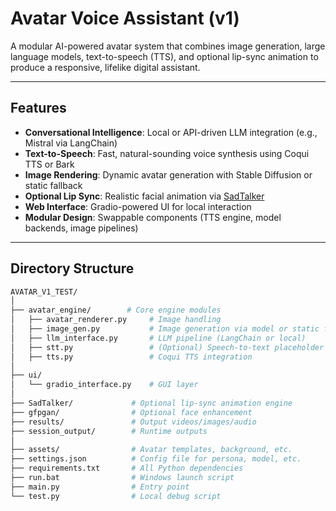 # Avatar Voice Assistant (v1)

A modular AI-powered avatar system that combines image generation, large language models, text-to-speech (TTS), and optional lip-sync animation to produce a responsive, lifelike digital assistant.

---

## Features

- **Conversational Intelligence**: Local or API-driven LLM integration (e.g., Mistral via LangChain)
- **Text-to-Speech**: Fast, natural-sounding voice synthesis using Coqui TTS or Bark
- **Image Rendering**: Dynamic avatar generation with Stable Diffusion or static fallback
- **Optional Lip Sync**: Realistic facial animation via [SadTalker](https://github.com/OpenTalker/SadTalker)
- **Web Interface**: Gradio-powered UI for local interaction
- **Modular Design**: Swappable components (TTS engine, model backends, image pipelines)

---

## Directory Structure

```bash
AVATAR_V1_TEST/
│
├── avatar_engine/        # Core engine modules
│   ├── avatar_renderer.py     # Image handling
│   ├── image_gen.py           # Image generation via model or static fallback
│   ├── llm_interface.py       # LLM pipeline (LangChain or local)
│   ├── stt.py                 # (Optional) Speech-to-text placeholder
│   ├── tts.py                 # Coqui TTS integration
│
├── ui/
│   └── gradio_interface.py    # GUI layer
│
├── SadTalker/             # Optional lip-sync animation engine
├── gfpgan/                # Optional face enhancement
├── results/               # Output videos/images/audio
├── session_output/        # Runtime outputs
│
├── assets/                # Avatar templates, background, etc.
├── settings.json          # Config file for persona, model, etc.
├── requirements.txt       # All Python dependencies
├── run.bat                # Windows launch script
├── main.py                # Entry point
└── test.py                # Local debug script
